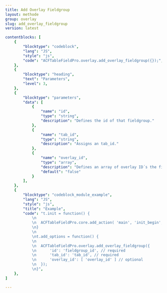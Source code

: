 ```yaml
---
title: Add Overlay Fieldgroup
layout: methode
group: overlay
slug: add_overlay_fieldgroup
version: latest

contentblocks: [
	{
		"blocktype": "codeblock",
		"lang": "JS",
		"style": "js",
		"code": "ACFTableFieldPro.overlay.add_overlay_fieldgroup({});",
	},
	{
		"blocktype": "heading",
		"text": "Parameters",
		"level": 3,
	},
	{
		"blocktype": "parameters",
		"data": [
			{
				"name": "id",
				"type": "string",
				"description": "Defines the id of that fieldgroup."
			},
			{
				"name": "tab_id",
				"type": "string",
				"description": "Assigns an tab_id."
			},
			{
				"name": "overlay_id",
				"type": "array",
				"description": "Defines an array of overlay ID´s the fieldgroup is limited to.",
				"default": "false"
			}
		],
	},
	{
		"blocktype": "codeblock_module_example",
		"lang": "JS",
		"style": "js",
		"title": "Example",
		"code": "t.init = function() {
			\n
			\n	ACFTableFieldPro.core.add_action( 'main', 'init_begin', t.add_options );
			\n}
			\n
			\nt.add_options = function() {
			\n
			\n	ACFTableFieldPro.overlay.add_overlay_fieldgroup({
			\n		'id': 'fieldgroup_id', // required
			\n		'tab_id': 'tab_id', // required
			\n		'overlay_id': [ 'overlay_id' ] // optional
			\n	});
			\n}",
	},
]

---
```

